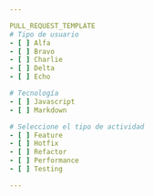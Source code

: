 ```yaml
---

PULL_REQUEST_TEMPLATE
# Tipo de usuario
- [ ] Alfa
- [ ] Bravo 
- [ ] Charlie
- [ ] Delta
- [ ] Echo

# Tecnología
- [ ] Javascript 
- [ ] Markdown

# Seleccione el tipo de actividad
- [ ] Feature
- [ ] Hotfix
- [ ] Refactor
- [ ] Performance
- [ ] Testing

---
```

